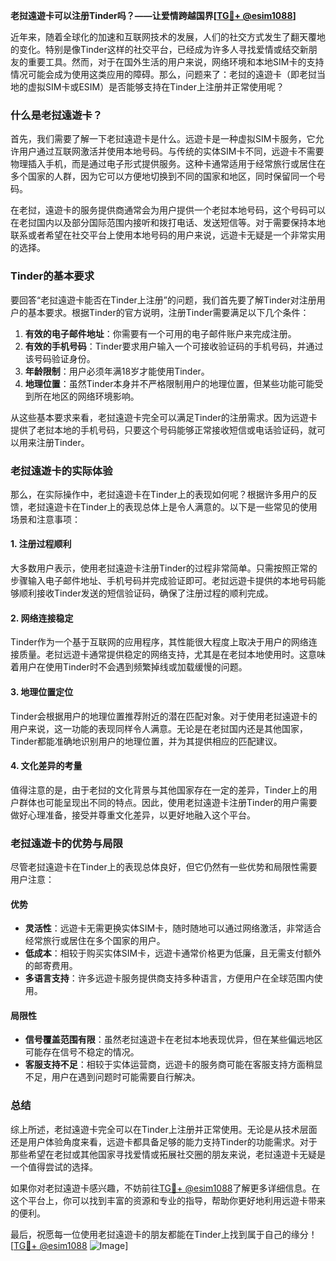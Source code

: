 **老挝遠遊卡可以注册Tinder吗？——让爱情跨越国界[[TG💪+ @esim1088](https://t.me/s/esim1088)]**

近年来，随着全球化的加速和互联网技术的发展，人们的社交方式发生了翻天覆地的变化。特别是像Tinder这样的社交平台，已经成为许多人寻找爱情或结交新朋友的重要工具。然而，对于在国外生活的用户来说，网络环境和本地SIM卡的支持情况可能会成为使用这类应用的障碍。那么，问题来了：老挝的遠遊卡（即老挝当地的虚拟SIM卡或ESIM）是否能够支持在Tinder上注册并正常使用呢？

### 什么是老挝遠遊卡？

首先，我们需要了解一下老挝遠遊卡是什么。远遊卡是一种虚拟SIM卡服务，它允许用户通过互联网激活并使用本地号码。与传统的实体SIM卡不同，远遊卡不需要物理插入手机，而是通过电子形式提供服务。这种卡通常适用于经常旅行或居住在多个国家的人群，因为它可以方便地切换到不同的国家和地区，同时保留同一个号码。

在老挝，遠遊卡的服务提供商通常会为用户提供一个老挝本地号码，这个号码可以在老挝国内以及部分国际范围内接听和拨打电话、发送短信等。对于需要保持本地联系或者希望在社交平台上使用本地号码的用户来说，远遊卡无疑是一个非常实用的选择。

### Tinder的基本要求

要回答“老挝遠遊卡能否在Tinder上注册”的问题，我们首先要了解Tinder对注册用户的基本要求。根据Tinder的官方说明，注册Tinder需要满足以下几个条件：

1. **有效的电子邮件地址**：你需要有一个可用的电子邮件账户来完成注册。
2. **有效的手机号码**：Tinder要求用户输入一个可接收验证码的手机号码，并通过该号码验证身份。
3. **年龄限制**：用户必须年满18岁才能使用Tinder。
4. **地理位置**：虽然Tinder本身并不严格限制用户的地理位置，但某些功能可能受到所在地区的网络环境影响。

从这些基本要求来看，老挝遠遊卡完全可以满足Tinder的注册需求。因为远遊卡提供了老挝本地的手机号码，只要这个号码能够正常接收短信或电话验证码，就可以用来注册Tinder。

### 老挝遠遊卡的实际体验

那么，在实际操作中，老挝遠遊卡在Tinder上的表现如何呢？根据许多用户的反馈，老挝遠遊卡在Tinder上的表现总体上是令人满意的。以下是一些常见的使用场景和注意事项：

#### 1. 注册过程顺利
大多数用户表示，使用老挝遠遊卡注册Tinder的过程非常简单。只需按照正常的步骤输入电子邮件地址、手机号码并完成验证即可。老挝远遊卡提供的本地号码能够顺利接收Tinder发送的短信验证码，确保了注册过程的顺利完成。

#### 2. 网络连接稳定
Tinder作为一个基于互联网的应用程序，其性能很大程度上取决于用户的网络连接质量。老挝远遊卡通常提供稳定的网络支持，尤其是在老挝本地使用时。这意味着用户在使用Tinder时不会遇到频繁掉线或加载缓慢的问题。

#### 3. 地理位置定位
Tinder会根据用户的地理位置推荐附近的潜在匹配对象。对于使用老挝遠遊卡的用户来说，这一功能的表现同样令人满意。无论是在老挝国内还是其他国家，Tinder都能准确地识别用户的地理位置，并为其提供相应的匹配建议。

#### 4. 文化差异的考量
值得注意的是，由于老挝的文化背景与其他国家存在一定的差异，Tinder上的用户群体也可能呈现出不同的特点。因此，使用老挝遠遊卡注册Tinder的用户需要做好心理准备，接受并尊重文化差异，以更好地融入这个平台。

### 老挝遠遊卡的优势与局限

尽管老挝遠遊卡在Tinder上的表现总体良好，但它仍然有一些优势和局限性需要用户注意：

#### 优势
- **灵活性**：远遊卡无需更换实体SIM卡，随时随地可以通过网络激活，非常适合经常旅行或居住在多个国家的用户。
- **低成本**：相较于购买实体SIM卡，远遊卡通常价格更为低廉，且无需支付额外的邮寄费用。
- **多语言支持**：许多远遊卡服务提供商支持多种语言，方便用户在全球范围内使用。

#### 局限性
- **信号覆盖范围有限**：虽然老挝遠遊卡在老挝本地表现优异，但在某些偏远地区可能存在信号不稳定的情况。
- **客服支持不足**：相较于实体运营商，远遊卡的服务商可能在客服支持方面稍显不足，用户在遇到问题时可能需要自行解决。

### 总结

综上所述，老挝遠遊卡完全可以在Tinder上注册并正常使用。无论是从技术层面还是用户体验角度来看，远遊卡都具备足够的能力支持Tinder的功能需求。对于那些希望在老挝或其他国家寻找爱情或拓展社交圈的朋友来说，老挝遠遊卡无疑是一个值得尝试的选择。

如果你对老挝遠遊卡感兴趣，不妨前往[TG💪+ @esim1088](https://t.me/s/esim1088)了解更多详细信息。在这个平台上，你可以找到丰富的资源和专业的指导，帮助你更好地利用远遊卡带来的便利。

最后，祝愿每一位使用老挝遠遊卡的朋友都能在Tinder上找到属于自己的缘分！[[TG💪+ @esim1088](https://t.me/s/esim1088) ![Image](https://i.postimg.cc/4NQfJmqS/Snipaste-2025-05-13-00-14-12.png)]